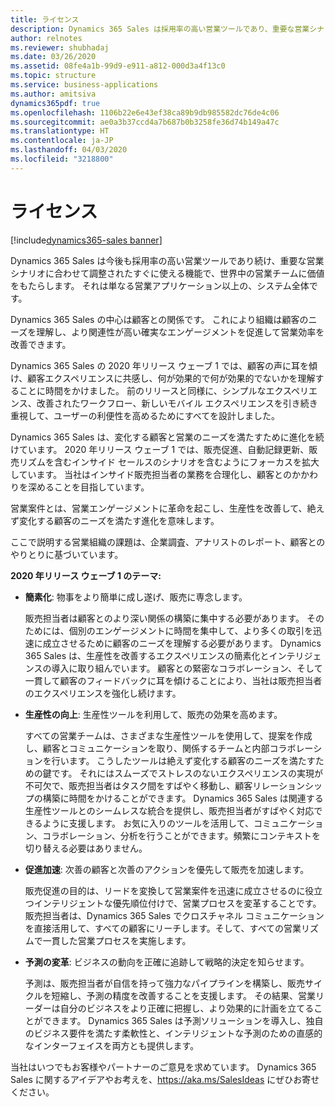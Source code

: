 ```yaml
---
title: ライセンス
description: Dynamics 365 Sales は採用率の高い営業ツールであり、重要な営業シナリオに合わせて調整されたすぐに使える機能で、世界中の営業チームに価値をもたらします。 それは単なる営業アプリケーション以上の、システム全体です。
author: relnotes
ms.reviewer: shubhadaj
ms.date: 03/26/2020
ms.assetid: 08fe4a1b-99d9-e911-a812-000d3a4f13c0
ms.topic: structure
ms.service: business-applications
ms.author: amitsiva
dynamics365pdf: true
ms.openlocfilehash: 1106b22e6e43ef38ca89b9db985582dc76de4c06
ms.sourcegitcommit: ae0a3b37ccd4a7b687b0b3258fe36d74b149a47c
ms.translationtype: HT
ms.contentlocale: ja-JP
ms.lasthandoff: 04/03/2020
ms.locfileid: "3218800"
---
```

# <a name="licensing"></a>ライセンス

[!include[dynamics365-sales banner](../includes/dynamics365-sales.md)]

<!--structure start-->
Dynamics 365 Sales は今後も採用率の高い営業ツールであり続け、重要な営業シナリオに合わせて調整されたすぐに使える機能で、世界中の営業チームに価値をもたらします。 それは単なる営業アプリケーション以上の、システム全体です。 

Dynamics 365 Sales の中心は顧客との関係です。 これにより組織は顧客のニーズを理解し、より関連性が高い確実なエンゲージメントを促進して営業効率を改善できます。

Dynamics 365 Sales の 2020 年リリース ウェーブ 1 では、顧客の声に耳を傾け、顧客エクスペリエンスに共感し、何が効果的で何が効果的でないかを理解することに時間をかけました。 前のリリースと同様に、シンプルなエクスペリエンス、改善されたワークフロー、新しいモバイル エクスペリエンスを引き続き重視して、ユーザーの利便性を高めるためにすべてを設計しました。

Dynamics 365 Sales は、変化する顧客と営業のニーズを満たすために進化を続けています。 2020 年リリース ウェーブ 1 では、販売促進、自動記録更新、販売リズムを含むインサイド セールスのシナリオを含むようにフォーカスを拡大しています。 当社はインサイド販売担当者の業務を合理化し、顧客とのかかわりを深めることを目指しています。

営業案件とは、営業エンゲージメントに革命を起こし、生産性を改善して、絶えず変化する顧客のニーズを満たす進化を意味します。 

ここで説明する営業組織の課題は、企業調査、アナリストのレポート、顧客とのやりとりに基づいています。

**2020 年リリース ウェーブ 1 のテーマ:**

- **簡素化**: 物事をより簡単に成し遂げ、販売に専念します。

  販売担当者は顧客とのより深い関係の構築に集中する必要があります。 そのためには、個別のエンゲージメントに時間を集中して、より多くの取引を迅速に成立させるために顧客のニーズを理解する必要があります。 Dynamics 365 Sales は、生産性を改善するエクスペリエンスの簡素化とインテリジェンスの導入に取り組んでいます。 顧客との緊密なコラボレーション、そして一貫して顧客のフィードバックに耳を傾けることにより、当社は販売担当者のエクスペリエンスを強化し続けます。
  
- **生産性の向上**: 生産性ツールを利用して、販売の効果を高めます。

  すべての営業チームは、さまざまな生産性ツールを使用して、提案を作成し、顧客とコミュニケーションを取り、関係するチームと内部コラボレーションを行います。 こうしたツールは絶えず変化する顧客のニーズを満たすための鍵です。 それにはスムーズでストレスのないエクスペリエンスの実現が不可欠で、販売担当者はタスク間をすばやく移動し、顧客リレーションシップの構築に時間をかけることができます。 Dynamics 365 Sales は関連する生産性ツールとのシームレスな統合を提供し、販売担当者がすばやく対応できるように支援します。 お気に入りのツールを活用して、コミュニケーション、コラボレーション、分析を行うことができます。頻繁にコンテキストを切り替える必要はありません。
  
- **促進加速**: 次善の顧客と次善のアクションを優先して販売を加速します。

  販売促進の目的は、リードを変換して営業案件を迅速に成立させるのに役立つインテリジェントな優先順位付けで、営業プロセスを変革することです。 販売担当者は、Dynamics 365 Sales でクロスチャネル コミュニケーションを直接活用して、すべての顧客にリーチします。そして、すべての営業リズムで一貫した営業プロセスを実施します。
  
- **予測の変革**: ビジネスの動向を正確に追跡して戦略的決定を知らせます。

  予測は、販売担当者が自信を持って強力なパイプラインを構築し、販売サイクルを短縮し、予測の精度を改善することを支援します。 その結果、営業リーダーは自分のビジネスをより正確に把握し、より効果的に計画を立てることができます。 Dynamics 365 Sales は予測ソリューションを導入し、独自のビジネス要件を満たす柔軟性と、インテリジェントな予測のための直感的なインターフェイスを両方とも提供します。

当社はいつでもお客様やパートナーのご意見を求めています。 Dynamics 365 Sales に関するアイデアやお考えを、https://aka.ms/SalesIdeas にぜひお寄せください。
<!--structure end-->



